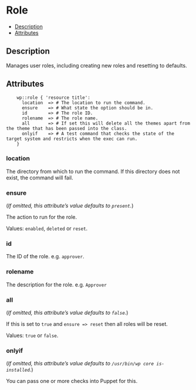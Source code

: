 # Role

* [Description](/classes/role.html#description)
* [Attributes](/classes/role.html#attributes)

## Description

Manages user roles, including creating new roles and resetting to defaults.

## Attributes
```puppet
    wp::role { 'resource title':
      location  => # The location to run the command.
      ensure    => # What state the option should be in.
      id        => # The role ID.
      rolename  => # The role name.
      all       => # If set this will delete all the themes apart from the theme that has been passed into the class.
      onlyif    => # A test command that checks the state of the target system and restricts when the exec can run.
    }
```

### location

The directory from which to run the command. If this directory does not exist, the command will fail.

### ensure

(*If omitted, this attribute’s value defaults to `present`.*)

The action to run for the role.

Values: `enabled`, `deleted` or `reset`.

### id

The ID of the role. e.g. `approver`.

### rolename

The description for the role. e.g. `Approver`

### all

(*If omitted, this attribute’s value defaults to `false`.*)

If this is set to `true` and `ensure => reset` then all roles will be reset.

Values: `true` or `false`.

### onlyif

(*If omitted, this attribute’s value defaults to `/usr/bin/wp core is-installed`.*)

You can pass one or more checks into Puppet for this. 
